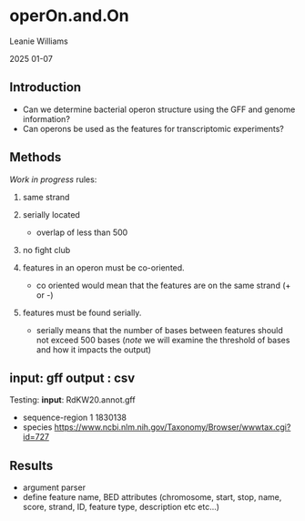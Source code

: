 # operOn.and.On
Leanie Williams

2025 01-07

## Introduction

- Can we determine bacterial operon structure using the GFF and genome information?
- Can operons be used as the features for transcriptomic experiments? 

## Methods

*Work in progress*
rules:
1. same strand
2. serially located
	- overlap of less than 500
3. no fight club


1. features in an operon must be co-oriented. 
	- co oriented would mean that the features are on the same strand (+ or -)
2. features must be found serially.
	- serially means that the number of bases between features should not exceed 500 bases
(*note* we will examine the threshold of bases and how it impacts the output)

**input**: gff
**output** : csv
---

Testing:
**input**: RdKW20.annot.gff
- sequence-region 1 1830138
- species https://www.ncbi.nlm.nih.gov/Taxonomy/Browser/wwwtax.cgi?id=727

## Results

- argument parser
- define feature name, BED attributes (chromosome, start, stop, name, score, strand, ID, feature type, description etc etc...) 
